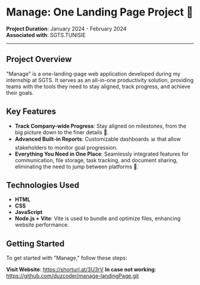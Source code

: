 # Manage: One Landing Page Project 🚀

**Project Duration**: January 2024 - February 2024  
**Associated with**: SGTS.TUNISIE

---

## Project Overview

"Manage" is a one-landing-page web application developed during my internship at SGTS. It serves as an all-in-one productivity solution, providing teams with the tools they need to stay aligned, track progress, and achieve their goals.

## Key Features

- **Track Company-wide Progress**: Stay aligned on milestones, from the big picture down to the finer details 🎯.
- **Advanced Built-in Reports**: Customizable dashboards 📊 that allow stakeholders to monitor goal progression.
- **Everything You Need in One Place**: Seamlessly integrated features for communication, file storage, task tracking, and document sharing, eliminating the need to jump between platforms 🔄.

## Technologies Used

- **HTML**
- **CSS**
- **JavaScript**
- **Node.js + Vite**: Vite is used to bundle and optimize files, enhancing website performance.

## Getting Started

To get started with "Manage," follow these steps:

 **Visit Website**: https://shorturl.at/3U3rV
 **In case not working**: https://github.com/duzcoder/manage-landingPage.git 
